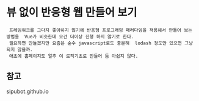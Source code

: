 # 뷰 없이 반응형 웹 만들어 보기

```text
 프레임워크를 그다지 좋아하지 않기에 반응형 프로그래밍 패러다임을 적용해서 만들어 보는 방법을  Vue가 비슷한데 요건 더이상 진행 하지 않기로 한다.
 필요하면 만들겠지만 요즘은 순수 javascript로도 충분해  lodash 정도만 있으면 그냥 되지 않을까. 
 애초에 홈페이지도 얼추 이 로직기초로 만들어 둠 아쉽지 않다.
```

## 참고

sipubot.github.io
